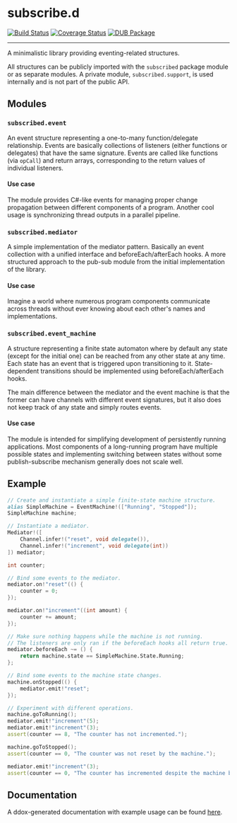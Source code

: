 # subscribe.d

[![Build Status](https://api.travis-ci.org/v--/subscribed.svg?branch=master)](https://api.travis-ci.org/v--/subscribed.svg?branch=master) [![Coverage Status](https://coveralls.io/repos/github/v--/subscribed/badge.svg?branch=master)](https://coveralls.io/github/v--/subscribed?branch=master) [![DUB Package](https://img.shields.io/dub/v/subscribed.svg)](http://code.dlang.org/packages/subscribed)

---

A minimalistic library providing eventing-related structures.

All structures can be publicly imported with the `subscribed` package module or as separate modules.
A private module, `subscribed.support`, is used internally and is not part of the public API.

## Modules

### `subscribed.event`

An event structure representing a one-to-many function/delegate relationship. Events are basically collections of listeners (either functions or delegates) that have the same signature. Events are called like functions (via `opCall`) and return arrays, corresponding to the return values of individual listeners.

#### Use case

The module provides C#-like events for managing proper change propagation between different components of a program. Another cool usage is synchronizing thread outputs in a parallel pipeline.

### `subscribed.mediator`

A simple implementation of the mediator pattern. Basically an event collection with a unified interface and beforeEach/afterEach hooks. A more structured approach to the pub-sub module from the initial implementation of the library.

#### Use case

Imagine a world where numerous program components communicate across threads without ever knowing about each other's names and implementations.

### `subscribed.event_machine`

A structure representing a finite state automaton where by default any state (except for the initial one) can be reached from any other state at any time. Each state has an event that is triggered upon transitioning to it. State-dependent transitions should be implemented using beforeEach/afterEach hooks.

The main difference between the mediator and the event machine is that the former can have channels with different event signatures, but it also does not keep track of any state and simply routes events.

#### Use case

The module is intended for simplifying development of persistently running applications. Most components of a long-running program have multiple possible states and implementing switching between states without some publish-subscribe mechanism generally does not scale well.

## Example

```d
// Create and instantiate a simple finite-state machine structure.
alias SimpleMachine = EventMachine!(["Running", "Stopped"]);
SimpleMachine machine;

// Instantiate a mediator.
Mediator!([
    Channel.infer!("reset", void delegate()),
    Channel.infer!("increment", void delegate(int))
]) mediator;

int counter;

// Bind some events to the mediator.
mediator.on!"reset"(() {
    counter = 0;
});

mediator.on!"increment"((int amount) {
    counter += amount;
});

// Make sure nothing happens while the machine is not running.
// The listeners are only ran if the beforeEach hooks all return true.
mediator.beforeEach ~= () {
    return machine.state == SimpleMachine.State.Running;
};

// Bind some events to the machine state changes.
machine.onStopped(() {
    mediator.emit!"reset";
});

// Experiment with different operations.
machine.goToRunning();
mediator.emit!"increment"(5);
mediator.emit!"increment"(3);
assert(counter == 8, "The counter has not incremented.");

machine.goToStopped();
assert(counter == 0, "The counter was not reset by the machine.");

mediator.emit!"increment"(3);
assert(counter == 0, "The counter has incremented despite the machine being stopped.");
```

## Documentation

A ddox-generated documentation with example usage can be found [here](http://ivasilev.net/docs/subscribed/index.html).

